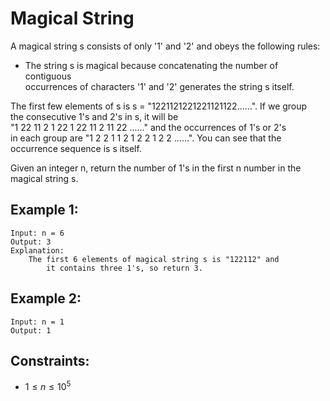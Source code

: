 # Magical String

A magical string s consists of only '1' and '2' and obeys the following rules:

* The string s is magical because concatenating the number of contiguous  
occurrences of characters '1' and '2' generates the string s itself.

The first few elements of s is s = "1221121221221121122……". If we group  
the consecutive 1's and 2's in s, it will be  
"1 22 11 2 1 22 1 22 11 2 11 22 ......" and the occurrences of 1's or 2's  
in each group are "1 2 2 1 1 2 1 2 2 1 2 2 ......". You can see that the  
occurrence sequence is s itself.

Given an integer n, return the number of 1's in the first n number in the  
magical string s.

 

## Example 1:

    Input: n = 6
    Output: 3
    Explanation: 
        The first 6 elements of magical string s is "122112" and  
            it contains three 1's, so return 3.

## Example 2:

    Input: n = 1
    Output: 1
    
 

## Constraints:

* $1 \le n \le 10^5$

